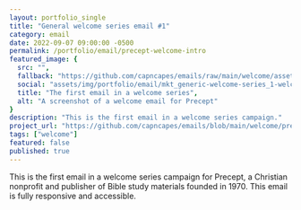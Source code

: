 ```yaml
---
layout: portfolio_single
title: "General welcome series email #1"
category: email
date: 2022-09-07 09:00:00 -0500
permalink: /portfolio/email/precept-welcome-intro
featured_image: {
  src: "",
  fallback: "https://github.com/capncapes/emails/raw/main/welcome/assets/precept_mkt_generic-welcome-series_1-welcome__journey.jpeg",
  social: "assets/img/portfolio/email/mkt_generic-welcome-series_1-welcome__journey_1200x630.jpeg",
  title: "The first email in a welcome series",
  alt: "A screenshot of a welcome email for Precept"
}
description: "This is the first email in a welcome series campaign."
project_url: "https://github.com/capncapes/emails/blob/main/welcome/precept_mkt_generic-welcome-series_1-welcome__journey.html"
tags: ["welcome"]
featured: false
published: true
---
```


This is the first email in a welcome series campaign for Precept, a Christian nonprofit and publisher of Bible study materials founded in 1970. This email is fully responsive and accessible.
